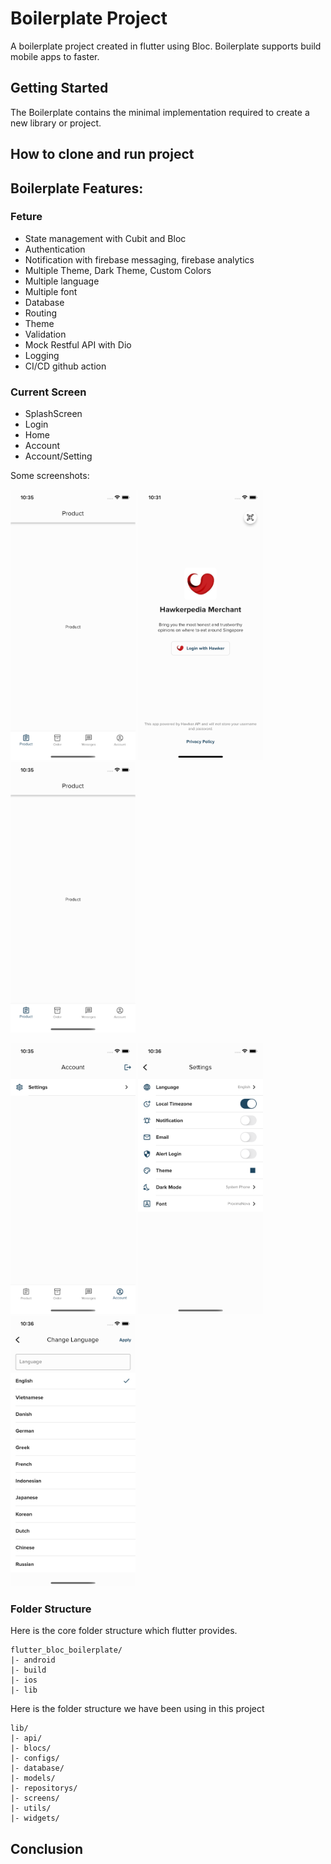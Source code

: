 # Boilerplate Project

A boilerplate project created in flutter using Bloc. Boilerplate supports build mobile apps to faster.

## Getting Started

The Boilerplate contains the minimal implementation required to create a new library or project. 

## How to clone and run project

## Boilerplate Features:

### Feture
* State management with Cubit and Bloc
* Authentication
* Notification with firebase messaging, firebase analytics
* Multiple Theme, Dark Theme, Custom Colors
* Multiple language
* Multiple font
* Database
* Routing
* Theme
* Validation
* Mock Restful API with Dio
* Logging
* CI/CD github action

### Current Screen
* SplashScreen
* Login
* Home
* Account
* Account/Setting

Some screenshots: 

<p float="left">
  <img src="./screenshots/home_screen.png" width="200" />
  <img src="./screenshots/signin_screen.png" width="200" /> 
  <img src="./screenshots/home_screen.png" width="200" />
</p>

<p float="left">
  <img src="./screenshots/account_screen.png" width="200" />
  <img src="./screenshots/setting_screen.png" width="200" /> 
  <img src="./screenshots/language_screen.png" width="200" />
</p>

### Folder Structure
Here is the core folder structure which flutter provides.

```
flutter_bloc_boilerplate/
|- android
|- build
|- ios
|- lib
```

Here is the folder structure we have been using in this project

```
lib/
|- api/
|- blocs/
|- configs/
|- database/
|- models/
|- repositorys/
|- screens/
|- utils/
|- widgets/
```

## Conclusion

